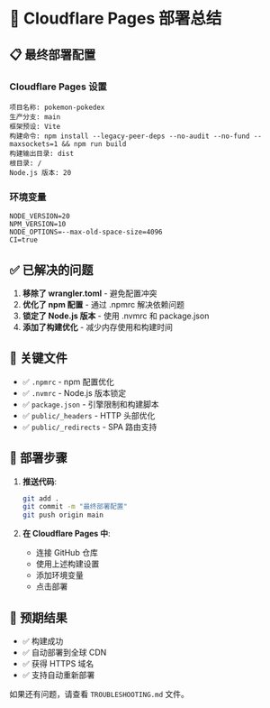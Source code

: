 # 🚀 Cloudflare Pages 部署总结

## 📋 最终部署配置

### Cloudflare Pages 设置

```
项目名称: pokemon-pokedex
生产分支: main
框架预设: Vite
构建命令: npm install --legacy-peer-deps --no-audit --no-fund --maxsockets=1 && npm run build
构建输出目录: dist
根目录: /
Node.js 版本: 20
```

### 环境变量

```
NODE_VERSION=20
NPM_VERSION=10
NODE_OPTIONS=--max-old-space-size=4096
CI=true
```

## ✅ 已解决的问题

1. **移除了 wrangler.toml** - 避免配置冲突
2. **优化了 npm 配置** - 通过 .npmrc 解决依赖问题
3. **锁定了 Node.js 版本** - 使用 .nvmrc 和 package.json
4. **添加了构建优化** - 减少内存使用和构建时间

## 🔧 关键文件

- ✅ `.npmrc` - npm 配置优化
- ✅ `.nvmrc` - Node.js 版本锁定
- ✅ `package.json` - 引擎限制和构建脚本
- ✅ `public/_headers` - HTTP 头部优化
- ✅ `public/_redirects` - SPA 路由支持

## 📝 部署步骤

1. **推送代码**:
   ```bash
   git add .
   git commit -m "最终部署配置"
   git push origin main
   ```

2. **在 Cloudflare Pages 中**:
   - 连接 GitHub 仓库
   - 使用上述构建设置
   - 添加环境变量
   - 点击部署

## 🎯 预期结果

- ✅ 构建成功
- ✅ 自动部署到全球 CDN
- ✅ 获得 HTTPS 域名
- ✅ 支持自动重新部署

如果还有问题，请查看 `TROUBLESHOOTING.md` 文件。